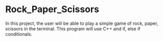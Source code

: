 # Rock_Paper_Scissors
In this project, the user will be able to play a simple game of rock, paper, scissors in the terminal. This program will use C++ and if, else if conditionals.

